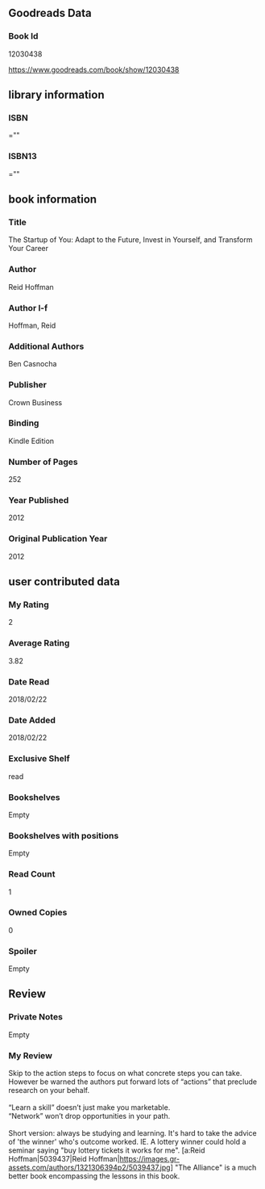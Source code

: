 <!-- This template shows how to bulk convert all columns of data into one markdown file -->
<!-- caveat: substitution key matches column headers from default export. You will get a KeyError if there's a mismatch -->

## Goodreads Data

### Book Id 

12030438

https://www.goodreads.com/book/show/12030438

## library information

### ISBN 
=""

### ISBN13 
=""

## book information

### Title
The Startup of You: Adapt to the Future, Invest in Yourself, and Transform Your Career

### Author 
Reid Hoffman

### Author l-f 
Hoffman, Reid

### Additional Authors
Ben Casnocha

### Publisher 
Crown Business

### Binding
Kindle Edition

### Number of Pages
252

### Year Published
2012

### Original Publication Year 
2012

## user contributed data

### My Rating
2

### Average Rating
3.82

### Date Read
2018/02/22

### Date Added
2018/02/22

### Exclusive Shelf
read

### Bookshelves
Empty

### Bookshelves with positions
Empty

### Read Count
1

### Owned Copies
0

### Spoiler 
Empty

## Review

### Private Notes
Empty

### My Review
Skip to the action steps to focus on what concrete steps you can take. However be warned the authors put forward lots of “actions” that preclude research on your behalf. <br/><br/>“Learn a skill” doesn’t just make you marketable. <br/>“Network” won’t drop opportunities in your path.<br/><br/>Short version: always be studying and learning. It's hard to take the advice of 'the winner' who's outcome worked. IE. A lottery winner could hold a seminar saying "buy lottery tickets it works for me". [a:Reid Hoffman|5039437|Reid Hoffman|https://images.gr-assets.com/authors/1321306394p2/5039437.jpg] "The Alliance" is a much better book encompassing the lessons in this book.